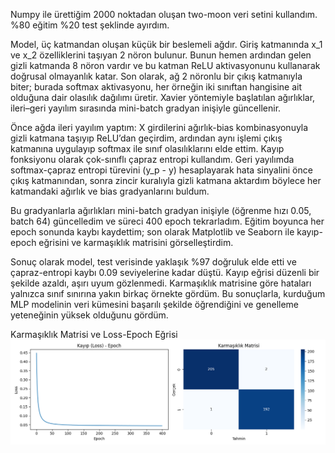 Numpy ile ürettiğim 2000 noktadan oluşan two-moon veri setini kullandım. 
%80 eğitim %20 test şeklinde ayırdım.

Model, üç katmandan oluşan küçük bir beslemeli ağdır. Giriş katmanında x_1 ve x_2 özelliklerini taşıyan 2 nöron bulunur. Bunun hemen ardından gelen gizli katmanda 8 nöron vardır ve bu katman ReLU aktivasyonunu kullanarak doğrusal olmayanlık katar. Son olarak, ağ 2 nöronlu bir çıkış katmanıyla biter; burada softmax aktivasyonu, her örneğin iki sınıftan hangisine ait olduğuna dair olasılık dağılımı üretir.
Xavier yöntemiyle başlatılan ağırlıklar, ileri–geri yayılım sırasında mini-batch gradyan inişiyle güncellenir.

Önce ağda ileri yayılım yaptım: X girdilerini ağırlık-bias kombinasyonuyla gizli katmana taşıyıp ReLU’dan geçirdim, ardından aynı işlemi çıkış katmanına uygulayıp softmax ile sınıf olasılıklarını elde ettim. Kayıp fonksiyonu olarak çok-sınıflı çapraz entropi kullandım. Geri yayılımda softmax-çapraz entropi türevini (y_p - y) hesaplayarak hata sinyalini önce çıkış katmanından, sonra zincir kuralıyla gizli katmana aktardım böylece her katmandaki ağırlık ve bias gradyanlarını buldum. 

Bu gradyanlarla ağırlıkları mini-batch gradyan inişiyle (öğrenme hızı 0.05, batch 64) güncelledim ve süreci 400 epoch tekrarladım. Eğitim boyunca her epoch sonunda kaybı kaydettim; son olarak Matplotlib ve Seaborn ile kayıp-epoch eğrisini ve karmaşıklık matrisini görselleştirdim.

Sonuç olarak model, test verisinde yaklaşık %97 doğruluk elde etti ve çapraz-entropi kaybı 0.09 seviyelerine kadar düştü. Kayıp eğrisi düzenli bir şekilde azaldı, aşırı uyum gözlenmedi. Karmaşıklık matrisine göre hataları yalnızca sınıf sınırına yakın birkaç örnekte gördüm. Bu sonuçlarla, kurduğum MLP modelinin veri kümesini başarılı şekilde öğrendiğini ve genelleme yeteneğinin yüksek olduğunu gördüm.


Karmaşıklık Matrisi ve Loss-Epoch Eğrisi
![](Figure_1.png)